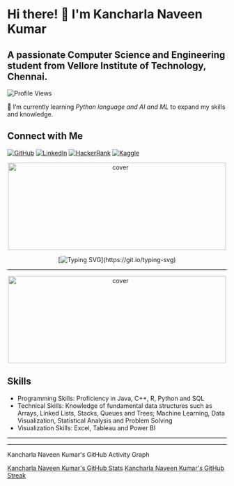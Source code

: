 # Hi there! 👋 I'm Kancharla Naveen Kumar

## A passionate Computer Science and Engineering student from Vellore Institute of Technology, Chennai.

![Profile Views](https://komarev.com/ghpvc/?username=THODESAIPRAJWAL&color=blueviolet)

🌱 I’m currently learning *Python language and AI and ML* to expand my skills and knowledge.

## Connect with Me
[![GitHub](https://img.shields.io/badge/GitHub-Naveen-blue?logo=github&style=flat-square&logoColor=white)](https://github.com/NAVEENDATAANALYST)
[![LinkedIn](https://img.shields.io/badge/LinkedIn-Naveen-blue?logo=linkedin&style=flat-square&logoColor=white)](https://www.linkedin.com/in/kancharla-naveen-kumar-161a04238)
[![HackerRank](https://img.shields.io/badge/HackerRank-Naveen-green?logo=hackerrank&style=flat-square&logoColor=white)](https://www.hackerrank.com/kancharla_navee1?hr_r=1)
[![Kaggle](https://img.shields.io/badge/Kaggle-Naveen-orange?logo=kaggle&style=flat-square&logoColor=white)](https://www.kaggle.com/naveenkumar20bps1137)
<div align="center">
<img width="500" height="200" src="https://miro.medium.com/max/1444/1*Z5-lWkyzcRB5ahgm9qyxvg.png" alt="cover" />
</div>

<div align="center">
  
[![Typing SVG](https://readme-typing-svg.herokuapp.com?size=30&width=1000&lines=Welcome+To+Kancharla+Naveen+Kumarl's+GitHub+Profile!)](https://git.io/typing-svg)
 
</div>
<hr>

<div align="center">
<img width="500" height="200" src="https://github.com/ankitjha2711/ankitjha2711/blob/main/animation_500_kxa883sd.gif?raw=true" alt="cover" />
</div>



## Skills
- Programming Skills: Proficiency in Java, C++, R, Python and SQL
- Technical Skills: Knowledge of fundamental data structures such as Arrays, Linked Lists, Stacks, Queues and Trees; Machine Learning, Data Visualization, Statistical Analysis and Problem Solving
- Visualization Skills: Excel, Tableau and Power BI

---

<hr>

Kancharla Naveen Kumar's GitHub Activity Graph

[Kancharla Naveen Kumar's GitHub Stats](https://github-readme-stats.vercel.app/api?username=THODESAIPRAJWAL&show_icons=true&theme=radical)             [Kancharla Naveen Kumar's GitHub Streak](https://github-readme-streak-stats.herokuapp.com/?user=THODESAIPRAJWAL&theme=radical)
